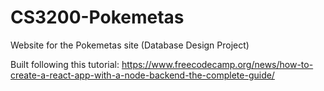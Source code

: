 # CS3200-Pokemetas
Website for the Pokemetas site (Database Design Project)

Built following this tutorial:
https://www.freecodecamp.org/news/how-to-create-a-react-app-with-a-node-backend-the-complete-guide/